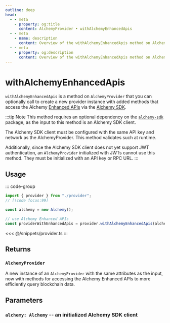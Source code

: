 ```yaml
---
outline: deep
head:
  - - meta
    - property: og:title
      content: AlchemyProvider • withAlchemyEnhancedApis
  - - meta
    - name: description
      content: Overview of the withAlchemyEnhancedApis method on Alchemy Provider in aa-alchemy
  - - meta
    - property: og:description
      content: Overview of the withAlchemyEnhancedApis method on Alchemy Provider in aa-alchemy
---
```


# withAlchemyEnhancedApis

`withAlchemyEnhancedApis` is a method on `AlchemyProvider` that you can optionally call to create a new provider instance with added methods that access the Alchemy [Enhanced APIs](https://www.alchemy.com/enhanced-apis) via the [Alchemy SDK](https://github.com/alchemyplatform/alchemy-sdk-js).

:::tip Note
This method requires an optional dependency on the [`alchemy-sdk`](https://github.com/alchemyplatform/alchemy-sdk-js) package, as the input to this method is an Alchemy SDK client.

The Alchemy SDK client must be configured with the same API key and network as the AlchemyProvider. This method validates such at runtime.

Additionally, since the Alchemy SDK client does not yet support JWT authentication, an `AlchemyProvider` initialized with JWTs cannot use this method. They must be initialized with an API key or RPC URL.
:::

## Usage

::: code-group

```ts [example.ts]
import { provider } from "./provider";
// [!code focus:99]

const alchemy = new Alchemy();

// use Alchemy Enhanced APIs
const providerWithEnhancedApis = provider.withAlchemyEnhancedApis(alchemy);
```

<<< @/snippets/provider.ts
:::

## Returns

### `AlchemyProvider`

A new instance of an `AlchemyProvider` with the same attributes as the input, now with methods for accessing the Alchemy Enhanced APIs to more efficiently query blockchain data.

## Parameters

### `alchemy: Alchemy` -- an initialized Alchemy SDK client
